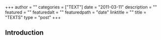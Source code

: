 +++
author = ""
categories = ["TEXT"]
date = "2011-03-11"
description = ""
featured = ""
featuredalt = ""
featuredpath = "date"
linktitle = ""
title = "TEXTS"
type = "post"
+++

## Introduction
